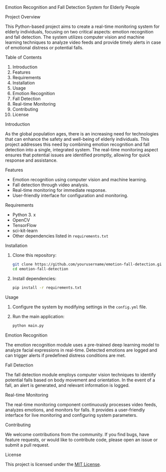 Emotion Recognition and Fall Detection System for Elderly People

Project Overview

This Python-based project aims to create a real-time monitoring system for elderly individuals, focusing on two critical aspects: emotion recognition and fall detection. The system utilizes computer vision and machine learning techniques to analyze video feeds and provide timely alerts in case of emotional distress or potential falls.

Table of Contents

1. Introduction
2. Features
3. Requirements
4. Installation
5. Usage
6. Emotion Recognition
7. Fall Detection
8. Real-time Monitoring
9. Contributing
10. License

Introduction

As the global population ages, there is an increasing need for technologies that can enhance the safety and well-being of elderly individuals. This project addresses this need by combining emotion recognition and fall detection into a single, integrated system. The real-time monitoring aspect ensures that potential issues are identified promptly, allowing for quick response and assistance.

Features

- Emotion recognition using computer vision and machine learning.
- Fall detection through video analysis.
- Real-time monitoring for immediate response.
- User-friendly interface for configuration and monitoring.

Requirements

- Python 3. x
- OpenCV
- TensorFlow
- sci-kit-learn
- Other dependencies listed in `requirements.txt`

Installation

1. Clone this repository:

   ```bash
   git clone https://github.com/yourusername/emotion-fall-detection.git
   cd emotion-fall-detection
   ```

2. Install dependencies:

   ```bash
   pip install -r requirements.txt
   ```

Usage

1. Configure the system by modifying settings in the `config.yml` file.
2. Run the main application:

   ```bash
   python main.py
   ```

Emotion Recognition

The emotion recognition module uses a pre-trained deep learning model to analyze facial expressions in real-time. Detected emotions are logged and can trigger alerts if predefined distress conditions are met.

Fall Detection

The fall detection module employs computer vision techniques to identify potential falls based on body movement and orientation. In the event of a fall, an alert is generated, and relevant information is logged.

Real-time Monitoring

The real-time monitoring component continuously processes video feeds, analyzes emotions, and monitors for falls. It provides a user-friendly interface for live monitoring and configuring system parameters.

Contributing

We welcome contributions from the community. If you find bugs, have feature requests, or would like to contribute code, please open an issue or submit a pull request.

License

This project is licensed under the [MIT License](LICENSE).

